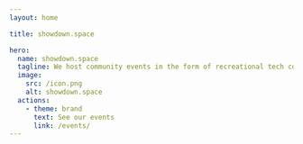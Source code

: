 ```yaml
---
layout: home

title: showdown.space

hero:
  name: showdown.space
  tagline: We host community events in the form of recreational tech contests
  image:
    src: /icon.png
    alt: showdown.space
  actions:
    - theme: brand
      text: See our events
      link: /events/
---
```


